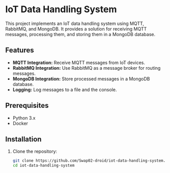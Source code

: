 # IoT Data Handling System

This project implements an IoT data handling system using MQTT, RabbitMQ, and MongoDB. It provides a solution for receiving MQTT messages, processing them, and storing them in a MongoDB database.

## Features

- **MQTT Integration:** Receive MQTT messages from IoT devices.
- **RabbitMQ Integration:** Use RabbitMQ as a message broker for routing messages.
- **MongoDB Integration:** Store processed messages in a MongoDB database.
- **Logging:** Log messages to a file and the console.

## Prerequisites

- Python 3.x
- Docker

## Installation

1. Clone the repository:

   ```bash
   git clone https://github.com/Swap02-droid/iot-data-handling-system.git
   cd iot-data-handling-system

# 
